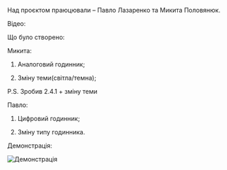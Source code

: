 Над проєктом праюцювали – Павло Лазаренко та Микита Половянюк.

Відео: 

Що було створено:

Микита:

  1. Аналоговий годинник;
    
  2. Зміну теми(світла/темна);
    
P.S. Зробив 2.4.1 + зміну теми

Павло:
  
  1. Цифровий годинник;
  
  2. Зміну типу годинника.



Демонстрація:

![Демонстрація](demo.gif)       
